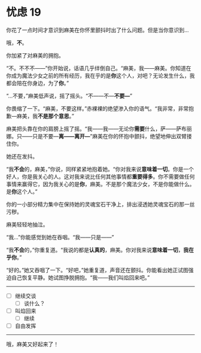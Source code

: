 # 忧虑 19

你花了一点时间才意识到麻美在你怀里颤抖时出了什么问题。但是当你意识到...

哦，**不**。

你加紧了对麻美的拥抱。

“不。不不不——”你开始说，话语几乎绊倒自己。“麻美，我——麻美。你知道在你成为魔法少女之前的所有经历，我在乎的是**你**这个人，对吧？无论发生什么，我都会陪在你身边，为了**你**。”

“...不要，”麻美低声说，摇了摇头。“不——不—**不要—**”

你畏缩了一下。“麻美，不要这样。”赤裸裸的绝望渗入你的语气。“我非常，非常抱歉—麻美，我**不是那个意思**。”

麻美把头靠在你的肩膀上摇了摇。“我——我——无论你**需要**什么，萨——萨布丽娜。只——只是不要—**离——离开—**”麻美在你的怀抱中颤抖，绝望地伸出双臂搂住你。

她还在发抖。

“我**不会**的，麻美，”你说，同样紧紧地抱着她。“你对我来说**意味着一切**。你是一个好人，你是我关心的人。这对我来说比任何其他事情都**重要得多**。你不需要做任何事情来赢得它，因为我关心的是**你**，麻美。不是那个魔法少女，不是你能做什么。是**你**这个人。”

你的一小部分精力集中在保持她的灵魂宝石干净上，排出浸透她灵魂宝石的那一丝污秽。

麻美轻轻地抽泣。

“我...”你能感觉到她在吞咽。“我——只是——”

“我**不会**的，”你重复道。“我说的都是**认真的**，麻美。你对我来说**意味着一切**，**我在乎你**。”

“好的。”她又吞咽了一下。“好吧，”她重复道，声音还在颤抖。你能看出她正试图强迫自己恢复平静。她试图挣脱拥抱。“我——我们叫焰回来吧。”

---

- [ ] 继续交谈
  - [ ] 谈什么？
- [ ] 叫焰回来
  - [ ] 继续
- [ ] 自由发挥

---

哦，麻美又好起来了！
